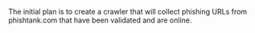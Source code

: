 The initial plan is to create a crawler that will collect phishing URLs from phishtank.com that have been validated and are online.
